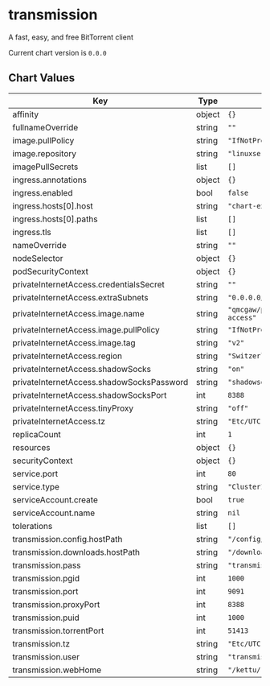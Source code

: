 transmission
============
A fast, easy, and free BitTorrent client

Current chart version is `0.0.0`





## Chart Values

| Key | Type | Default | Description |
|-----|------|---------|-------------|
| affinity | object | `{}` |  |
| fullnameOverride | string | `""` |  |
| image.pullPolicy | string | `"IfNotPresent"` |  |
| image.repository | string | `"linuxserver/transmission"` |  |
| imagePullSecrets | list | `[]` |  |
| ingress.annotations | object | `{}` |  |
| ingress.enabled | bool | `false` |  |
| ingress.hosts[0].host | string | `"chart-example.local"` |  |
| ingress.hosts[0].paths | list | `[]` |  |
| ingress.tls | list | `[]` |  |
| nameOverride | string | `""` |  |
| nodeSelector | object | `{}` |  |
| podSecurityContext | object | `{}` |  |
| privateInternetAccess.credentialsSecret | string | `""` |  |
| privateInternetAccess.extraSubnets | string | `"0.0.0.0/32"` |  |
| privateInternetAccess.image.name | string | `"qmcgaw/private-internet-access"` |  |
| privateInternetAccess.image.pullPolicy | string | `"IfNotPresent"` |  |
| privateInternetAccess.image.tag | string | `"v2"` |  |
| privateInternetAccess.region | string | `"Switzerland"` |  |
| privateInternetAccess.shadowSocks | string | `"on"` |  |
| privateInternetAccess.shadowSocksPassword | string | `"shadowsocks"` |  |
| privateInternetAccess.shadowSocksPort | int | `8388` |  |
| privateInternetAccess.tinyProxy | string | `"off"` |  |
| privateInternetAccess.tz | string | `"Etc/UTC"` |  |
| replicaCount | int | `1` |  |
| resources | object | `{}` |  |
| securityContext | object | `{}` |  |
| service.port | int | `80` |  |
| service.type | string | `"ClusterIP"` |  |
| serviceAccount.create | bool | `true` |  |
| serviceAccount.name | string | `nil` |  |
| tolerations | list | `[]` |  |
| transmission.config.hostPath | string | `"/config/transmission"` |  |
| transmission.downloads.hostPath | string | `"/downloads"` |  |
| transmission.pass | string | `"transmission"` |  |
| transmission.pgid | int | `1000` |  |
| transmission.port | int | `9091` |  |
| transmission.proxyPort | int | `8388` |  |
| transmission.puid | int | `1000` |  |
| transmission.torrentPort | int | `51413` |  |
| transmission.tz | string | `"Etc/UTC"` |  |
| transmission.user | string | `"transmission"` |  |
| transmission.webHome | string | `"/kettu/"` |  |
